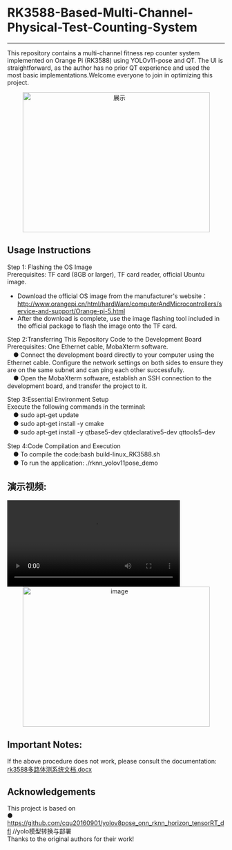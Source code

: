 # RK3588-Based-Multi-Channel-Physical-Test-Counting-System  
---
This repository contains a multi-channel fitness rep counter system implemented on Orange Pi (RK3588) using YOLOv11-pose and QT. The UI is straightforward, as the author has no prior QT experience and used the most basic implementations.Welcome everyone to join in optimizing this project.


<div align="center">
<img width="433" height="324" alt="展示" src="https://github.com/user-attachments/assets/07361ca2-8807-49b0-8b96-7c25d30a1d3f" />
</div>


Usage Instructions
---
Step 1: Flashing the OS Image  
Prerequisites: TF card (8GB or larger), TF card reader, official Ubuntu image.  
  - Download the official OS image from the manufacturer's website：http://www.orangepi.cn/html/hardWare/computerAndMicrocontrollers/service-and-support/Orange-pi-5.html  
  - After the download is complete, use the image flashing tool included in the official package to flash the image onto the TF card.


Step 2:Transferring This Repository Code to the Development Board  
Prerequisites: One Ethernet cable, MobaXterm software.  
　● Connect the development board directly to your computer using the Ethernet cable. Configure the network settings on both sides to ensure they are on the same subnet and can ping each other successfully.  
　● Open the MobaXterm software, establish an SSH connection to the development board, and transfer the project to it.  


Step 3:Essential Environment Setup  
Execute the following commands in the terminal:  
　● sudo apt-get update  
　● sudo apt-get install -y cmake  
　● sudo apt-get install -y qtbase5-dev qtdeclarative5-dev qttools5-dev  


Step 4:Code Compilation and Execution  
　● To compile the code:bash build-linux_RK3588.sh  
　● To run the application: ./rknn_yolov11pose_demo  







演示视频:  
---
<video src="https://github.com/user-attachments/assets/e71c0e9c-5271-4e9c-b2fb-d95266a63476" controls width="400">
  Your browser does not support the video tag.
</video>  



<div align="center">
<img width="433" height="324" alt="image" src="https://github.com/user-attachments/assets/e7ebf89f-1819-4100-a079-b6bc3dcceeb7" />  
</div>





Important Notes:  
---
If the above procedure does not work, please consult the documentation:    
[rk3588多路体测系统文档.docx](https://github.com/user-attachments/files/22723281/rk3588.docx)  





Acknowledgements
---
This project is based on  
 ● https://github.com/cqu20160901/yolov8pose_onn_rknn_horizon_tensorRT_dfl    //yolo模型转换与部署  
Thanks to the original authors for their work!  
